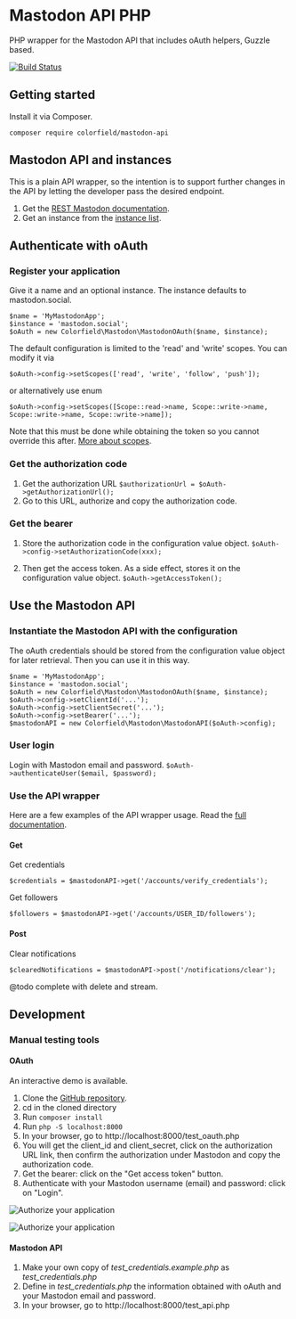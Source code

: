 # Mastodon API PHP

PHP wrapper for the Mastodon API that includes oAuth helpers, Guzzle based.

[![Build Status](https://travis-ci.org/colorfield/mastodon-api-php.png)](https://travis-ci.org/colorfield/mastodon-api-php)

## Getting started

Install it via Composer.

```composer require colorfield/mastodon-api```

## Mastodon API and instances

This is a plain API wrapper, so the intention is to support further changes in the API by letting the developer pass the desired endpoint.

1. Get the [REST Mastodon documentation](https://docs.joinmastodon.org/client/intro/).
2. Get an instance from the [instance list](https://instances.social).

## Authenticate with oAuth

### Register your application

Give it a name and an optional instance. 
The instance defaults to mastodon.social.

```
$name = 'MyMastodonApp';
$instance = 'mastodon.social';
$oAuth = new Colorfield\Mastodon\MastodonOAuth($name, $instance);
```

The default configuration is limited to the 'read' and 'write' scopes.
You can modify it via

```$oAuth->config->setScopes(['read', 'write', 'follow', 'push']);```

or alternatively use enum

```$oAuth->config->setScopes([Scope::read->name, Scope::write->name, Scope::write->name, Scope::write->name]);```

Note that this must be done while obtaining the token so you cannot override this after.
[More about scopes](https://docs.joinmastodon.org/api/oauth-scopes/).

### Get the authorization code

1. Get the authorization URL `$authorizationUrl = $oAuth->getAuthorizationUrl();`
2. Go to this URL, authorize and copy the authorization code.

### Get the bearer

1. Store the authorization code in the configuration value object.
`$oAuth->config->setAuthorizationCode(xxx);`

2. Then get the access token. As a side effect, stores it on the configuration value object.
`$oAuth->getAccessToken();`

## Use the Mastodon API

### Instantiate the Mastodon API with the configuration

The oAuth credentials should be stored from the configuration value object for later retrieval.
Then you can use it in this way.

```
$name = 'MyMastodonApp';
$instance = 'mastodon.social';
$oAuth = new Colorfield\Mastodon\MastodonOAuth($name, $instance);
$oAuth->config->setClientId('...');
$oAuth->config->setClientSecret('...');
$oAuth->config->setBearer('...');
$mastodonAPI = new Colorfield\Mastodon\MastodonAPI($oAuth->config);
```

### User login

Login with Mastodon email and password.
`$oAuth->authenticateUser($email, $password);`

### Use the API wrapper

Here are a few examples of the API wrapper usage.
Read the [full documentation](https://github.com/tootsuite/documentation/blob/master/Using-the-API/API.md).

#### Get 

Get credentials

```$credentials = $mastodonAPI->get('/accounts/verify_credentials');```

Get followers

```$followers = $mastodonAPI->get('/accounts/USER_ID/followers');```

#### Post

Clear notifications

```$clearedNotifications = $mastodonAPI->post('/notifications/clear');```

@todo complete with delete and stream.

## Development

### Manual testing tools

#### OAuth

An interactive demo is available.

1. Clone the [GitHub repository](https://github.com/colorfield/mastodon-api-php).
2. cd in the cloned directory
2. Run `composer install`
3. Run `php -S localhost:8000`
4. In your browser, go to http://localhost:8000/test_oauth.php
5. You will get the client_id and client_secret, click on the authorization URL link, then confirm the authorization under Mastodon and copy the authorization code.
6. Get the bearer: click on the "Get access token" button.
7. Authenticate with your Mastodon username (email) and password: click on "Login".

![Authorize your application](documentation/images/mastodon-authorize.png?raw=true "Authorize your application")

![Authorize your application](documentation/images/mastodon-authorization-code.png?raw=true "Authorization code")

#### Mastodon API

1. Make your own copy of _test_credentials.example.php_ as _test_credentials.php_
2. Define in _test_credentials.php_ the information obtained with oAuth and your Mastodon email and password.
3. In your browser, go to http://localhost:8000/test_api.php
